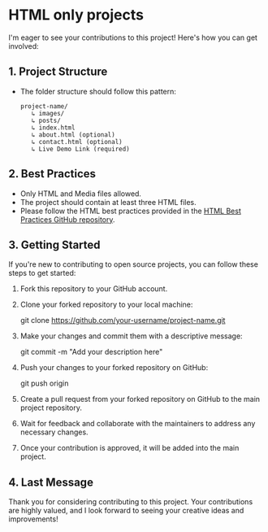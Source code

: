 # HTML only projects

I'm eager to see your contributions to this project! Here's how you can get involved:

## 1. Project Structure

- The folder structure should follow this pattern:
   ```
   project-name/ 
      ↳ images/
      ↳ posts/
      ↳ index.html
      ↳ about.html (optional)
      ↳ contact.html (optional)
      ↳ Live Demo Link (required)
   ```

## 2. Best Practices

- Only HTML and Media files allowed.
- The project should contain at least three HTML files.
- Please follow the HTML best practices provided in the [HTML Best Practices GitHub repository](https://github.com/kuthathwe/html-best-practices).

## 3. Getting Started

If you're new to contributing to open source projects, you can follow these steps to get started:

1. Fork this repository to your GitHub account.

2. Clone your forked repository to your local machine:

      git clone https://github.com/your-username/project-name.git

3. Make your changes and commit them with a descriptive message:

      git commit -m "Add your description here"
   
4. Push your changes to your forked repository on GitHub:

      git push origin
   
5. Create a pull request from your forked repository on GitHub to the main project repository.

6. Wait for feedback and collaborate with the maintainers to address any necessary changes.

7. Once your contribution is approved, it will be added into the main project.

## 4. Last Message

Thank you for considering contributing to this project. Your contributions are highly valued, and I look forward to seeing your creative ideas and improvements!
